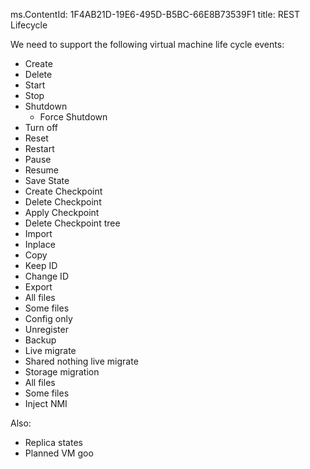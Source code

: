 ms.ContentId: 1F4AB21D-19E6-495D-B5BC-66E8B73539F1 
title: REST Lifecycle

We need to support the following virtual machine life cycle events:

- Create
- Delete
- Start
- Stop
 - Shutdown
   - Force Shutdown
 - Turn off
- Reset
- Restart
- Pause
- Resume
- Save State
- Create Checkpoint
- Delete Checkpoint
- Apply Checkpoint
- Delete Checkpoint tree
- Import
 - Inplace
 - Copy
 - Keep ID
 - Change ID
- Export
 - All files
 - Some files
 - Config only
- Unregister
- Backup
- Live migrate
- Shared nothing live migrate
- Storage migration
 - All files
 - Some files
- Inject NMI

Also:	
- Replica states
- Planned VM goo